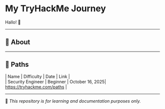 # My TryHackMe Journey

Hallo! 👋  


---

## 📘 About


---

## 🔎 Paths
| Name | Difficulty | Date | Link |  
| Security Engineer | Beginner | October 16, 2025| https://tryhackme.com/paths |

---

🧠 *This repository is for learning and documentation purposes only.*
